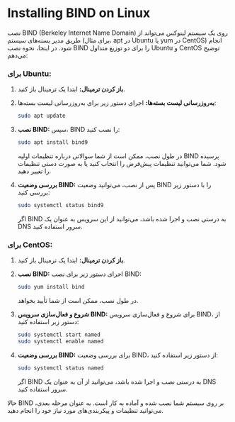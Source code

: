 # Installing BIND on Linux



نصب BIND (Berkeley Internet Name Domain) روی یک سیستم لینوکس می‌تواند از طریق مدیر بسته‌های سیستم (برای مثال، apt در Ubuntu یا yum در CentOS) انجام شود. در اینجا، نحوه نصب BIND را برای دو توزیع متداول Ubuntu و CentOS توضیح می‌دهم:

### برای Ubuntu:

1. **باز کردن ترمینال:**
   ابتدا یک ترمینال باز کنید.

2. **به‌روزرسانی لیست بسته‌ها:**
   اجرای دستور زیر برای به‌روزرسانی لیست بسته‌ها:

   ```bash
   sudo apt update
   ```

3. **نصب BIND:**
   سپس، BIND را نصب کنید:

   ```bash
   sudo apt install bind9
   ```

   در طول نصب، ممکن است از شما سوالاتی درباره تنظیمات اولیه BIND پرسیده شود. شما می‌توانید تنظیمات پیش‌فرض را انتخاب کنید یا به صورت دستی تنظیمات را تغییر دهید.

4. **بررسی وضعیت BIND:**
   پس از نصب، می‌توانید وضعیت BIND را با دستور زیر بررسی کنید:

   ```bash
   sudo systemctl status bind9
   ```

   اگر BIND به درستی نصب و اجرا شده باشد، می‌توانید از این سرویس به عنوان یک DNS سرور استفاده کنید.

### برای CentOS:

1. **باز کردن ترمینال:**
   ابتدا یک ترمینال باز کنید.

2. **نصب BIND:**
   اجرای دستور زیر برای نصب BIND:

   ```bash
   sudo yum install bind
   ```

   در طول نصب، ممکن است از شما تأیید بخواهد.

3. **شروع و فعال‌سازی سرویس BIND:**
   برای شروع و فعال‌سازی سرویس BIND، از دستور زیر استفاده کنید:

   ```bash
   sudo systemctl start named
   sudo systemctl enable named
   ```

4. **بررسی وضعیت BIND:**
   برای بررسی وضعیت BIND، از دستور زیر استفاده کنید:

   ```bash
   sudo systemctl status named
   ```

   اگر BIND به درستی نصب و اجرا شده باشد، می‌توانید از آن به عنوان یک DNS سرور استفاده کنید.

حالا BIND بر روی سیستم شما نصب شده و آماده به کار است. به عنوان مرحله بعدی، می‌توانید تنظیمات و پیکربندی‌های مورد نیاز خود را انجام دهید.
